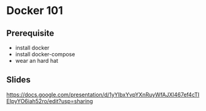 # Docker 101

## Prerequisite

-   install docker
-   install docker-compose
-   wear an hard hat

## Slides

https://docs.google.com/presentation/d/1yYIbxYvpYXnRuyWfAJXl467ef4cTIEIpyYO6iah52ro/edit?usp=sharing
